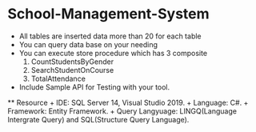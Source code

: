 # School-Management-System

- All tables are inserted data more than 20 for each table
- You can query data base on your needing
- You can execute store procedure which has 3 composite 
     1. CountStudentsByGender
     2. SearchStudentOnCourse
     3. TotalAttendance
- Include Sample API for Testing with your tool. 

** Resource 
    + IDE: SQL Server 14, Visual Studio 2019.
    + Language: C#.
    + Framework: Entity Framework.
    + Query Langyuage: LINGQ(Language Intergrate Query) and SQL(Structure Query Language).
